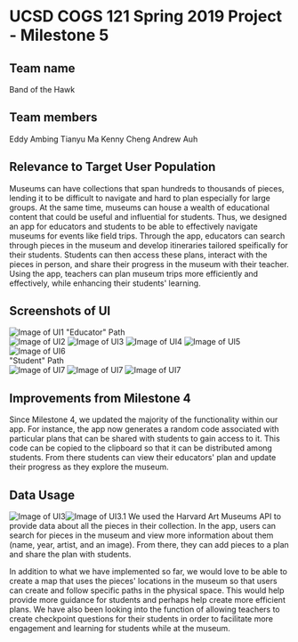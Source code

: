 # UCSD COGS 121 Spring 2019 Project - Milestone 5
## Team name
Band of the Hawk
## Team members
Eddy Ambing
Tianyu Ma
Kenny Cheng
Andrew Auh

## Relevance to Target User Population 
Museums can have collections that span hundreds to thousands of pieces, lending it to be difficult to navigate and hard to plan especially for large groups. At the same time, museums can house a wealth of educational content that could be useful and influential for students. Thus, we designed an app for educators and students to be able to effectively navigate museums for events like field trips. Through the app, educators can search through pieces in the museum and develop itineraries tailored speifically for their students. Students can then access these plans, interact with the pieces in person, and share their progress in the museum with their teacher. Using the app, teachers can plan museum trips more efficiently and effectively, while enhancing their students' learning.

## Screenshots of UI
![Image of UI1](UI_Screenshots/Milestone5/UI1.png)
"Educator" Path  
![Image of UI2](UI_Screenshots/Milestone5/UI3.png)
![Image of UI3](UI_Screenshots/Milestone5/UI4.png)
![Image of UI4](UI_Screenshots/Milestone5/UI5.png)
![Image of UI5](UI_Screenshots/Milestone5/UI6.png)
![Image of UI6](UI_Screenshots/Milestone5/UI7.png)  
"Student" Path  
![Image of UI7](UI_Screenshots/Milestone5/UI8.png)
![Image of UI7](UI_Screenshots/Milestone5/UI9.png)
![Image of UI7](UI_Screenshots/Milestone5/UI10.png)



## Improvements from Milestone 4
Since Milestone 4, we updated the majority of the functionality within our app. For instance, the app now generates a random code associated with particular plans that can be shared with students to gain access to it. This code can be copied to the clipboard so that it can be distributed among students. From there students can view their educators' plan and update their progress as they explore the museum.

## Data Usage
![Image of UI3](UI_Screenshots/Milestone5/UI3.png)![Image of UI3.1](UI_Screenshots/Milestone5/UI4.png)
We used the Harvard Art Museums API to provide data about all the pieces in their collection. In the app, users can search for pieces in the museum and view more information about them (name, year, artist, and an image). From there, they can add pieces to a plan and share the plan with students.

In addition to what we have implemented so far, we would love to be able to create a map that uses the pieces' locations in the museum so that users can create and follow specific paths in the physical space. This would help provide more guidance for students and perhaps help create more efficient plans. We have also been looking into the function of allowing teachers to create checkpoint questions for their students in order to facilitate more engagement and learning for students while at the museum. 
